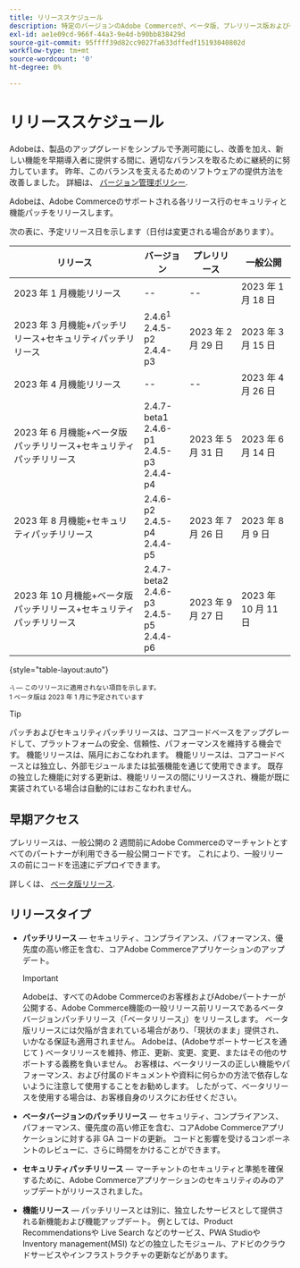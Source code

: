 ```yaml
---
title: リリーススケジュール
description: 特定のバージョンのAdobe Commerceが、ベータ版、プレリリース版および一般リリースに対して予定されている場合について説明します。
exl-id: ae1e09cd-966f-44a3-9e4d-b90bb838429d
source-git-commit: 95ffff39d82cc9027fa633dffedf15193040802d
workflow-type: tm+mt
source-wordcount: '0'
ht-degree: 0%

---
```


# リリーススケジュール

Adobeは、製品のアップグレードをシンプルで予測可能にし、改善を加え、新しい機能を早期導入者に提供する間に、適切なバランスを取るために継続的に努力しています。 昨年、このバランスを支えるためのソフトウェアの提供方法を改善しました。 詳細は、 [バージョン管理ポリシー](versioning-policy.md).

Adobeは、Adobe Commerceのサポートされる各リリース行のセキュリティと機能パッチをリリースします。

次の表に、予定リリース日を示します（日付は変更される場合があります）。

| リリース | バージョン | プレリリース | 一般公開 |
|--------------------------------------------------------------------|-------------------------------------------------|--------------------|----------------------|
| 2023 年 1 月機能リリース | \-\- | \-\- | 2023 年 1 月 18 日 |
| 2023 年 3 月機能+パッチリリース+セキュリティパッチリリース | 2.4.6<sup>1</sup><br>2.4.5-p2<br>2.4.4-p3 | 2023 年 2 月 29 日 | 2023 年 3 月 15 日 |
| 2023 年 4 月機能リリース | \-\- | \-\- | 2023 年 4 月 26 日 |
| 2023 年 6 月機能+ベータ版パッチリリース+セキュリティパッチリリース | 2.4.7-beta1<br>2.4.6-p1<br>2.4.5-p3<br>2.4.4-p4 | 2023 年 5 月 31 日 | 2023 年 6 月 14 日 |
| 2023 年 8 月機能+セキュリティパッチリリース | 2.4.6-p2<br>2.4.5-p4<br>2.4.4-p5 | 2023 年 7 月 26 日 | 2023 年 8 月 9 日 |
| 2023 年 10 月機能+ベータ版パッチリリース+セキュリティパッチリリース | 2.4.7-beta2<br>2.4.6-p3<br>2.4.5-p5<br>2.4.4-p6 | 2023 年 9 月 27 日 | 2023 年 10 月 11 日 |

{style="table-layout:auto"}

<sup>\-\ — このリリースに適用されない項目を示します。</sup><br>
<sup>1 ベータ版は 2023 年 1 月に予定されています</sup><br>

>[!TIP]
>
>パッチおよびセキュリティパッチリリースは、コアコードベースをアップグレードして、プラットフォームの安全、信頼性、パフォーマンスを維持する機会です。 機能リリースは、隔月におこなわれます。 機能リリースは、コアコードベースとは独立し、外部モジュールまたは拡張機能を通じて使用できます。 既存の独立した機能に対する更新は、機能リリースの間にリリースされ、機能が既に実装されている場合は自動的にはおこなわれません。

## 早期アクセス

プレリリースは、一般公開の 2 週間前にAdobe Commerceのマーチャントとすべてのパートナーが利用できる一般公開コードです。 これにより、一般リリースの前にコードを迅速にデプロイできます。

詳しくは、 [ベータ版リリース](beta.md).

## リリースタイプ

- **パッチリリース** — セキュリティ、コンプライアンス、パフォーマンス、優先度の高い修正を含む、コアAdobe Commerceアプリケーションのアップデート。

   >[!IMPORTANT]
   >
   >Adobeは、すべてのAdobe Commerceのお客様およびAdobeパートナーが公開する、Adobe Commerce機能の一般リリース前リリースであるベータバージョンパッチリリース（「ベータリリース」）をリリースします。 ベータ版リリースには欠陥が含まれている場合があり、「現状のまま」提供され、いかなる保証も適用されません。 Adobeは、(Adobeサポートサービスを通じて ) ベータリリースを維持、修正、更新、変更、変更、またはその他のサポートする義務を負いません。 お客様は、ベータリリースの正しい機能やパフォーマンス、および付属のドキュメントや資料に何らかの方法で依存しないように注意して使用することをお勧めします。 したがって、ベータリリースを使用する場合は、お客様自身のリスクにお任せください。

- **ベータバージョンのパッチリリース** — セキュリティ、コンプライアンス、パフォーマンス、優先度の高い修正を含む、コアAdobe Commerceアプリケーションに対する非 GA コードの更新。 コードと影響を受けるコンポーネントのレビューに、さらに時間をかけることができます。
- **セキュリティパッチリリース** — マーチャントのセキュリティと準拠を確保するために、Adobe Commerceアプリケーションのセキュリティのみのアップデートがリリースされました。
- **機能リリース** — パッチリリースとは別に、独立したサービスとして提供される新機能および機能アップデート。 例としては、Product Recommendationsや Live Search などのサービス、PWA StudioやInventory management(MSI) などの独立したモジュール、アドビのクラウドサービスやインフラストラクチャの更新などがあります。
